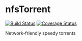 # nfsTorrent

[![Build Status](https://travis-ci.org/danalex97/Speer.svg?branch=master)](https://travis-ci.org/danalex97/nfsTorrent)
[![Coverage Status](https://coveralls.io/repos/github/danalex97/nfsTorrent/badge.svg?branch=master)](https://coveralls.io/github/danalex97/nfsTorrent?branch=master)

Network-friendly speedy torrents
